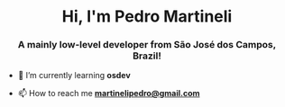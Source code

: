 <h1 align="center">Hi, I'm Pedro Martineli</h1>
<h3 align="center">A mainly low-level developer from São José dos Campos, Brazil!</h3>

- 🌱 I’m currently learning **osdev**

- 📫 How to reach me **martinelipedro@gmail.com**
